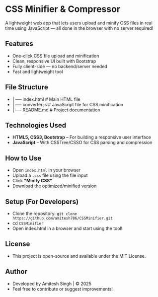 # CSS Minifier & Compressor
A lightweight web app that lets users upload and minify CSS files in real time using JavaScript — all done in the browser with no server required!

## Features
- One-click CSS file upload and minification
- Clean, responsive UI built with Bootstrap
- Fully client-side — no backend/server needed
- Fast and lightweight tool

## File Structure
- │── index.html           # Main HTML file
- │── converter.js         # JavaScript file for CSS minification
- │── README.md            # Project documentation

## Technologies Used
- **HTML5, CSS3, Bootstrap** – For building a responsive user interface  
- **JavaScript** – With CSSTree/CSSO for CSS parsing and compression

## How to Use
- Open `index.html` in your browser  
- Upload a `.css` file using the file input  
- Click **"Minify CSS"**  
- Download the optimized/minified version

## Setup (For Developers)
- Clone the repository: `git clone https://github.com/amitesh786/CSSMinifier.git`
- cd `CSSMinifier`
- Open index.html in a browser and start using the tool!

## License
- This project is open-source and available under the MIT License.

## Author
- Developed by Amitesh Singh | © 2025
- Feel free to contribute or suggest improvements!
